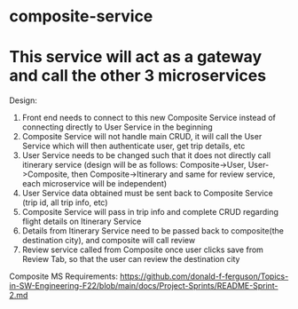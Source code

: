 # composite-service
# This service will act as a gateway and call the other 3 microservices

Design:
1. Front end needs to connect to this new Composite Service instead of connecting directly to User Service in the beginning
2. Composite Service will not handle main CRUD, it will call the User Service which will then authenticate user, get trip details, etc
3. User Service needs to be changed such that it does not directly call itinerary service (design will be as follows: Composite->User, User->Composite, then Composite->Itinerary and same for review service, each microservice will be independent)
4. User Service data obtained must be sent back to Composite Service (trip id, all trip info, etc) 
5. Composite Service will pass in trip info and complete CRUD regarding flight details on Itinerary Service
6. Details from Itinerary Service need to be passed back to composite(the destination city), and composite will call review
7. Review service called from Composite once user clicks save from Review Tab, so that the user can review the destination city

Composite MS Requirements:
https://github.com/donald-f-ferguson/Topics-in-SW-Engineering-F22/blob/main/docs/Project-Sprints/README-Sprint-2.md 
